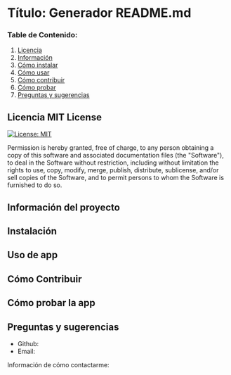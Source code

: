 # Título: Generador README.md

### Table de Contenido:

1. [Licencia](#licencia)
2. [Información](#información-del-proyecto)
3. [Cómo instalar](#instalación)
4. [Cómo usar](#uso-de-app)
5. [Cómo contribuir](#cómo-contribuir)
6. [Cómo probar](#cómo-probar-la-app)
7. [Preguntas y sugerencias](#preguntas-y-sugerencias)

## Licencia MIT License

[![License: MIT](https://img.shields.io/badge/License-MIT-yellow.svg)](https://opensource.org/licenses/MIT)

Permission is hereby granted, free of charge, to any person obtaining a copy of this software and associated documentation files (the "Software"), to deal in the Software without restriction, including without limitation the rights to use, copy, modify, merge, publish, distribute, sublicense, and/or sell copies of the Software, and to permit persons to whom the Software is furnished to do so.

## Información del proyecto

## Instalación

## Uso de app

## Cómo Contribuir

## Cómo probar la app

## Preguntas y sugerencias

- Github:
- Email:

Información de cómo contactarme:
